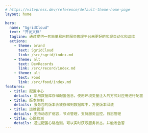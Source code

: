 ```yaml
---
# https://vitepress.dev/reference/default-theme-home-page
layout: home

hero:
  name: "SgridCloud"
  text: "开发文档"
  tagline: 通过提供一套简单易用的服务管理平台来更好的实现自动化和运维
  actions:
    - theme: brand
      text: SgridCloud
      link: /src/sgrid/index.md
    - theme: alt
      text: DevRecords
      link: /src/record/index.md
    - theme: alt
      text: Food
      link: /src/food/index.md
features:
  - title: 配置中心
    details: 采用数据库存储配置信息，使用环境变量注入的方式对应用进行配置
  - title: 版本控制
    details: 服务包的版本会被存储到数据库中，方便版本回滚
  - title: 运维管理
    details: 支持动态扩缩容，节点管理，支持服务监控，日志管理
  - title: 心跳检测
    details: 通过配置心跳检测，可以实时获取服务状态，并触发告警
---
```


